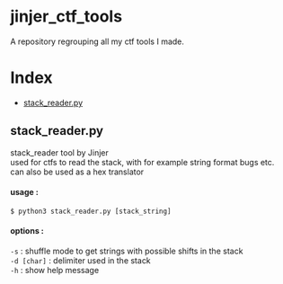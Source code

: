 # jinjer_ctf_tools
A repository regrouping all my ctf tools I made.


# Index 
- [stack_reader.py](#stack_readerpy)



## stack_reader.py
stack_reader tool by Jinjer  
used for ctfs to read the stack, with for example string format bugs etc.  
can also be used as a hex translator  

#### usage : 
```
$ python3 stack_reader.py [stack_string]
```
#### options :
`-s` : shuffle mode to get strings with possible shifts in the stack  
`-d [char]` : delimiter used in the stack  
`-h` : show help message

